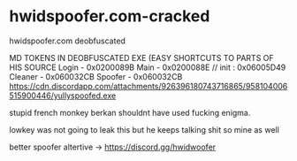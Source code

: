 # hwidspoofer.com-cracked
hwidspoofer.com deobfuscated

MD TOKENS IN DEOBFUSCATED EXE (EASY SHORTCUTS TO PARTS OF HIS SOURCE
Login - 0x0200089B
Main - 0x0200088E // init : 0x06005D49
Cleaner - 0x060032CB
Spoofer - 0x060032CB
https://cdn.discordapp.com/attachments/926396180743716865/958104006515900446/yullyspoofed.exe

stupid french monkey berkan shouldnt have used fucking enigma.

lowkey was not going to leak this but he keeps talking shit so mine as well

better spoofer altertive -> https://discord.gg/hwidwoofer
